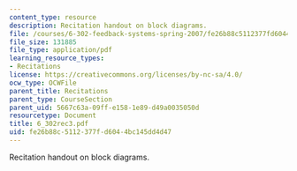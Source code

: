 ```yaml
---
content_type: resource
description: Recitation handout on block diagrams.
file: /courses/6-302-feedback-systems-spring-2007/fe26b88c5112377fd6044bc145dd4d47_6_302rec3.pdf
file_size: 131885
file_type: application/pdf
learning_resource_types:
- Recitations
license: https://creativecommons.org/licenses/by-nc-sa/4.0/
ocw_type: OCWFile
parent_title: Recitations
parent_type: CourseSection
parent_uid: 5667c63a-09ff-e158-1e89-d49a0035050d
resourcetype: Document
title: 6_302rec3.pdf
uid: fe26b88c-5112-377f-d604-4bc145dd4d47
---
```

Recitation handout on block diagrams.